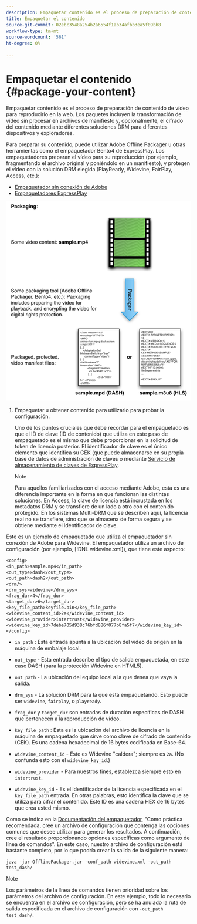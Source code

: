 ```yaml
---
description: Empaquetar contenido es el proceso de preparación de contenido de vídeo para reproducirlo en la web. Los paquetes incluyen la transformación de vídeo sin procesar en archivos de manifiesto y, opcionalmente, el cifrado del contenido mediante diferentes soluciones DRM para diferentes dispositivos y exploradores.
title: Empaquetar el contenido
source-git-commit: 02ebc3548a254b2a6554f1ab34afbb3ea5f09bb8
workflow-type: tm+mt
source-wordcount: '561'
ht-degree: 0%

---
```


# Empaquetar el contenido {#package-your-content}

Empaquetar contenido es el proceso de preparación de contenido de vídeo para reproducirlo en la web. Los paquetes incluyen la transformación de vídeo sin procesar en archivos de manifiesto y, opcionalmente, el cifrado del contenido mediante diferentes soluciones DRM para diferentes dispositivos y exploradores.

Para preparar su contenido, puede utilizar Adobe Offline Packager u otras herramientas como el empaquetador Bento4 de ExpressPlay. Los empaquetadores preparan el vídeo para su reproducción (por ejemplo, fragmentando el archivo original y poniéndolo en un manifiesto), y protegen el vídeo con la solución DRM elegida (PlayReady, Widevine, FairPlay, Access, etc.):

* [Empaquetador sin conexión de Adobe](https://helpx.adobe.com/content/dam/help/en/primetime/guides/offline_packager_getting_started.pdf)
* [Empaquetadores ExpressPlay](https://www.expressplay.com/developer/packaging-tools/)

<!--<a id="fig_jbn_fw5_xw"></a>-->

![](assets/pkg_lic_play_web.png)

1. Empaquetar u obtener contenido para utilizarlo para probar la configuración.

   Uno de los puntos cruciales que debe recordar para el empaquetado es que el ID de clave (ID de contenido) que utiliza en este paso de empaquetado es el mismo que debe proporcionar en la solicitud de token de licencia posterior. El identificador de clave es el único elemento que identifica su CEK (que puede almacenarse en su propia base de datos de administración de claves o mediante [Servicio de almacenamiento de claves de ExpressPlay](https://www.expressplay.com/developer/key-storage/).

   >[!NOTE]
   >
   >Para aquellos familiarizados con el acceso mediante Adobe, esta es una diferencia importante en la forma en que funcionan las distintas soluciones. En Access, la clave de licencia está incrustada en los metadatos DRM y se transfiere de un lado a otro con el contenido protegido. En los sistemas Multi-DRM que se describen aquí, la licencia real no se transfiere, sino que se almacena de forma segura y se obtiene mediante el identificador de clave.

<!--<a id="example_52AF76B730174B79B6088280FCDF126D"></a>-->

Este es un ejemplo de empaquetado que utiliza el empaquetador sin conexión de Adobe para Widevine. El empaquetador utiliza un archivo de configuración (por ejemplo, [!DNL widevine.xml]), que tiene este aspecto:

```
<config> 
<in_path>sample.mp4</in_path> 
<out_type>dash</out_type> 
<out_path>dash2</out_path> 
<drm/> 
<drm_sys>widevine</drm_sys> 
<frag_dur>4</frag_dur> 
<target_dur>6</target_dur> 
<key_file_path>keyfile.bin</key_file_path> 
<widevine_content_id>2a</widevine_content_id> 
<widevine_provider>intertrust</widevine_provider> 
<widevine_key_id>7debe705d938c76bfd886f077b8fa5f7</widevine_key_id> 
</config>
```

* `in_path` : Esta entrada apunta a la ubicación del vídeo de origen en la máquina de embalaje local.
* `out_type` - Esta entrada describe el tipo de salida empaquetada, en este caso DASH (para la protección Widevine en HTML5).
* `out_path` - La ubicación del equipo local a la que desea que vaya la salida.
* `drm_sys` - La solución DRM para la que está empaquetando. Esto puede ser `widevine`, `fairplay`, o `playready`.

* `frag_dur` y `target_dur` son entradas de duración específicas de DASH que pertenecen a la reproducción de vídeo.

* `key_file_path` : Esta es la ubicación del archivo de licencia en la máquina de empaquetado que sirve como clave de cifrado de contenido (CEK). Es una cadena hexadecimal de 16 bytes codificada en Base-64.
* `widevine_content_id` - Este es Widevine &quot;caldera&quot;; siempre es `2a`. (No confunda esto con el `widevine_key_id`.)

* `widevine_provider` - Para nuestros fines, establezca siempre esto en `intertrust`.

* `widevine_key_id` - Es el identificador de la licencia especificada en el `key_file_path` entrada. En otras palabras, esto identifica la clave que se utiliza para cifrar el contenido. Este ID es una cadena HEX de 16 bytes que crea usted mismo.

Como se indica en la [Documentación del empaquetador](https://helpx.adobe.com/content/dam/help/en/primetime/guides/offline_packager_getting_started.pdf), &quot;Como práctica recomendada, cree un archivo de configuración que contenga las opciones comunes que desee utilizar para generar los resultados. A continuación, cree el resultado proporcionando opciones específicas como argumento de línea de comandos&quot;. En este caso, nuestro archivo de configuración está bastante completo, por lo que podría crear la salida de la siguiente manera:

```
java -jar OfflinePackager.jar -conf_path widevine.xml -out_path test_dash/ 
```

>[!NOTE]
>
>Los parámetros de la línea de comandos tienen prioridad sobre los parámetros del archivo de configuración. En este ejemplo, todo lo necesario se encuentra en el archivo de configuración, pero se ha anulado la ruta de salida especificada en el archivo de configuración con `-out_path test_dash/`.
